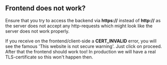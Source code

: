 ## Frontend does not work?
Ensure that you try to access the backend via **https://** instead of **http://** as
the server does not accept any http-requests which might look like the server does not
work properly. 

If you receive on the frontend/client-side a **CERT_INVALID** error, you will see the famous 'This website is not secure warning'. 
Just click on proceed. After that the frontend should work too! In production we will have a real TLS-certificate so this
won't happen then. 
